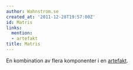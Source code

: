 ```yaml
---
author: Wahnstrom.se
created_at: '2011-12-28T19:57:00Z'
id: Matris
links:
  mention:
  - artefakt
title: Matris
---
```


En kombination av flera komponenter i en [artefakt].

  [artefakt]: artefakt